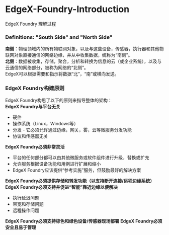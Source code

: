 # EdgeX-Foundry-Introduction
EdgeX Foundry 理解过程

### Definitions: "South Side" and "North Side"
**南侧**：物理领域内的所有物联网对象，以及与这些设备，传感器，执行器和其他物联网对象直接通信的网络边缘，并从中收集数据，统称为“南侧”。<br>
**北侧**：数据被收集，存储，聚合，分析和转换为信息的云（或企业系统），以及与云通信的网络部分，被称为网络的“北侧”。<br>
EdgeX可以根据需要和指示将数据“北”，“南”或横向发送。<br>

### EdgeX Foundry构建原则
EdgeX Foundry构思了以下的原则来指导整体的架构：<br>
**EdgeX Foundry与平台无关**
* 硬件
* 操作系统（Linux，Windows等）
* 分发 - 它必须允许通过边缘，网关，雾，云等微服务分发功能
* 协议和传感器无关<br>

**EdgeX Foundry必须非常灵活**
* 平台的任何部分都可以由其他微服务或软件组件进行升级，替换或扩充
* 允许服务根据设备功能和用例进行扩展和缩小
* EdgeX Foundry应该提供“参考实施”服务，但鼓励最好的解决方案<br>

**EdgeX Foundry必须提供存储和转发功能（以支持断开连接/远程边缘系统）**
**EdgeX Foundry必须支持并促进“智能”靠近边缘以便解决**
* 执行延迟问题
* 带宽和存储问题
* 远程操作问题<br>

**EdgeX Foundry必须支持棕色和绿色设备/传感器现场部署**
**EdgeX Foundry必须安全且易于管理**
